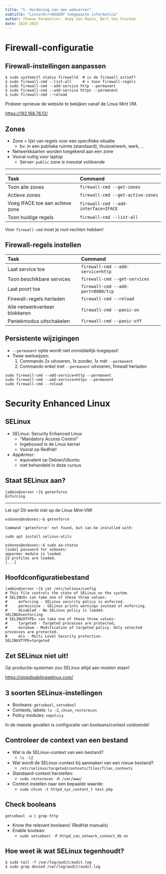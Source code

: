 ```yaml
---
title: "5. Hardening van een webserver"
subtitle: "Linux<br/>HOGENT toegepaste informatica"
author: Thomas Parmentier, Andy Van Maele, Bert Van Vreckem
date: 2024-2025
---
```


# Firewall-configuratie

## Firewall-instellingen aanpassen

```console
$ sudo systemctl status firewalld  # is de firewall actief?
$ sudo firewall-cmd --list-all     # = toon firewall-regels
$ sudo firewall-cmd --add-service http --permanent
$ sudo firewall-cmd --add-service https --permanent
$ sudo firewall-cmd --reload
```

Probeer opnieuw de website te bekijken vanaf de Linux Mint VM.

<https://192.168.76.12/>

## Zones

- Zone = lijst van regels voor een specifieke situatie
    - bv. in een publieke ruimte (standaard), thuisnetwerk, werk, ...
- Netwerkkaarten worden toegekend aan een zone
- Vooral nuttig voor laptop
    - Server: `public` zone is meestal voldoende

---

| Task                            | Command                              |
| :------------------------------ | :----------------------------------- |
| Toon alle zones                 | `firewall-cmd --get-zones`           |
| Actieve zones                   | `firewall-cmd --get-active-zones`    |
| Voeg IFACE toe aan actieve zone | `firewall-cmd --add-interface=IFACE` |
| Toon huidige regels             | `firewall-cmd --list-all`            |

Voor `firewall-cmd` moet je *root-rechten* hebben!

## Firewall-regels instellen

| Task                          | Command                            |
| :---------------------------- | :--------------------------------- |
| Laat service toe              | `firewall-cmd --add-service=http`  |
| Toon beschikbare services     | `firewall-cmd --get-services`      |
| Laat poort toe                | `firewall-cmd --add-port=8080/tcp` |
| Firewall-regels herladen      | `firewall-cmd --reload`            |
| Alle netwerkverkeer blokkeren | `firewall-cmd --panic-on`          |
| Paniekmodus uitschakelen      | `firewall-cmd --panic-off`         |

## Persistente wijzigingen

- `--permanent` optie wordt niet onmiddellijk toegepast!
- Twee werkwijzen:
    1. Commando 2x uitvoeren, 1x zonder, 1x mét `--permanent`
    2. Commando enkel met `--permanent` uitvoeren, firewall herladen

```console
sudo firewall-cmd --add-service=http --permanent
sudo firewall-cmd --add-service=https --permanent
sudo firewall-cmd --reload
```

# Security Enhanced Linux

## SELinux

- SELinux: Security Enhanced Linux
    - "Mandatory Access Control"
    - Ingebouwd in de Linux kernel
    - Vooral op RedHat!
- AppArmor:
    - equivalent op Debian/Ubuntu
    - niet behandeld in deze cursus

## Staat SELinux aan?

```console
[admin@server ~]$ getenforce 
Enforcing
```

---

Let op! Dit werkt niet op de Linux Mint-VM!

```console
osboxes@osboxes:~$ getenforce

Command 'getenforce' not found, but can be installed with:

sudo apt install selinux-utils

osboxes@osboxes:~$ sudo aa-status
[sudo] password for osboxes:
apparmor module is loaded.
22 profiles are loaded.
[...]
```

## Hoofdconfiguratiebestand

```console
[admin@server ~]$ cat /etc/selinux/config
# This file controls the state of SELinux on the system.
# SELINUX= can take one of these three values:
#     enforcing - SELinux security policy is enforced.
#     permissive - SELinux prints warnings instead of enforcing.
#     disabled - No SELinux policy is loaded.
SELINUX=enforcing
# SELINUXTYPE= can take one of these three values:
#     targeted - Targeted processes are protected,
#     minimum - Modification of targeted policy. Only selected processes are protected. 
#     mls - Multi Level Security protection.
SELINUXTYPE=targeted
```

## Zet SELinux niet uit!

Op productie-systemen zou SELinux altijd aan moeten staan!

<https://stopdisablingselinux.com/>

## 3 soorten SELinux-instellingen

- Booleans: `getsebool`, `setsebool`
- Contexts, labels: `ls -Z`, `chcon`, `restorecon`
- Policy modules: `sepolicy`

In de meeste gevallen is configuratie van booleans/context voldoende!

## Controleer de context van een bestand

- Wat is de SELinux-context van een bestand?
    - `ls -lZ`
- Wat wordt de SELinux-context bij aanmaken van een nieuw bestand?
    - `/etc/selinux/targeted/contexts/files/files_contexts`
- Standaard-context herstellen:
    - `sudo restorecon -R /var/www/`
- Context instellen naar een bepaalde waarde:
    - `sudo chcon -t httpd_sys_content_t test.php`

## Check booleans

`getsebool -a | grep http`

- Know the relevant booleans! (RedHat manuals)
- Enable boolean:
    - `sudo setsebool -P httpd_can_network_connect_db on`

## Hoe weet ik wat SELinux tegenhoudt?

```console
$ sudo tail -f /var/log/audit/audit.log
$ sudo grep denied /var/log/audit/audit.log
```
